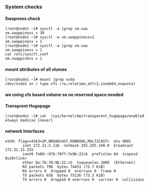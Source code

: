 
### System checks
#### Swapness check
```
[root@node1 ~]# sysctl -a |grep vm.swa
vm.swappiness = 30
[root@node1 ~]# sysctl -w vm.swappiness=1
vm.swappiness = 1
[root@node1 ~]# sysctl -a |grep vm.swa
vm.swappiness = 1
cat /etc/sysctl.conf
vm.swappiness = 1
```
#### mount attributes of all vlumes
```
[root@node1 ~]# mount |grep xvda
/dev/xvda2 on / type xfs (rw,relatime,attr2,inode64,noquota)
```
#### we  using xfs  based  volume so no reserved  space needed 

#### Transprent Hugepage 
```
[root@node1 ~]# cat  /sys/kernel/mm/transparent_hugepage/enabled
always madvise [never]
```
#### network Interfaces 
```
eth0: flags=4163<UP,BROADCAST,RUNNING,MULTICAST>  mtu 9001
        inet 172.31.5.116  netmask 255.255.240.0  broadcast 172.31.15.255
        inet6 fe80::87b:78ff:fe9b:22cb  prefixlen 64  scopeid 0x20<link>
        ether 0a:7b:78:9b:22:cb  txqueuelen 1000  (Ethernet)
        RX packets 798  bytes 74451 (72.7 KiB)
        RX errors 0  dropped 0  overruns 0  frame 0
        TX packets 658  bytes 75136 (73.3 KiB)
        TX errors 0  dropped 0 overruns 0  carrier 0  collisions
```

